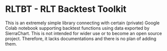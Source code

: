 # RLTBT - RLT Backtest Toolkit

This is an extremely simple library connecting with certain (private) Google Colab notebook supporting backtest functions using data exported by SierraChart. This is not intended for wider use or to become an open source project. Therefore, it lacks documentations and there is no plan of adding them.

